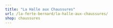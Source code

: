 ```yaml
---
title: "La Halle aux Chaussures"
url: /la-ferte-bernard/la-halle-aux-chaussures/
shop: chaussures
---
```

